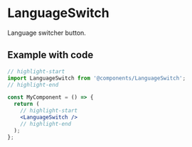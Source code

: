 #  LanguageSwitch

Language switcher button.

## Example with code

```jsx
// highlight-start
import LanguageSwitch from '@components/LanguageSwitch';
// highlight-end

const MyComponent = () => {
  return (
    // highlight-start
    <LanguageSwitch />
    // highlight-end
  );
};
```
